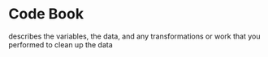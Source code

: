 Code Book
=========

describes the variables, the data, and any transformations or work that you performed to clean up the data